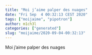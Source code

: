 ```yaml
---
title: "Moi j’aime palper des nuages"
date: "Fri Sep  4 00:32:13 CEST 2020"
tags: ["moijaime", "pipotron"]
author: m1ch3l
categories: ["generated"]
slug: "moijaime/2020-09-04-00:32:13"
---
```


Moi j’aime palper des nuages
